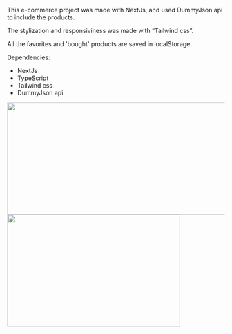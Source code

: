 This e-commerce project was made with NextJs, and used DummyJson api to include the products.

The stylization and responsiviness was made with “Tailwind css”.

All the favorites and 'bought' products are saved in localStorage.

Dependencies:
 - NextJs
 - TypeScript
 - Tailwind css
 - DummyJson api

<img src="https://github.com/user-attachments/assets/97cd6ff7-c291-4d5c-a210-65685cffb8a2" width="530px" height="260px">


<img src="https://github.com/user-attachments/assets/7d5093e4-b2ae-4953-874c-c678e50d74cc" width="400px" height="260px">
